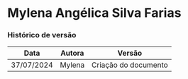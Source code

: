 # Mylena Angélica Silva Farias


### Histórico de versão

|Data|Autora|Versão|
|----|------|------|
| 37/07/2024 | Mylena | Criação do documento| 
